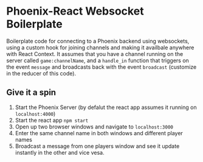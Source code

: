 # Phoenix-React Websocket Boilerplate

Boilerplate code for connecting to a Phoenix backend using websockets, using a custom hook for joining channels and making it availbale anywhere with React Context. It assumes that you have a channel running on the server called `game:channelName`, and a `handle_in` function that triggers on the event `message` and broadcasts back with the event `broadcast` (customize in the reducer of this code). 

## Give it a spin

1. Start the Phoenix Server (by defalut the react app assumes it running on `localhost:4000`)
2. Start the react app `npm start`
3. Open up two browser windows and navigate to `localhost:3000`
4. Enter the same channel name in both windows and different player names
5. Broadcast a message from one players window and see it update instantly in the other and vice vesa.



